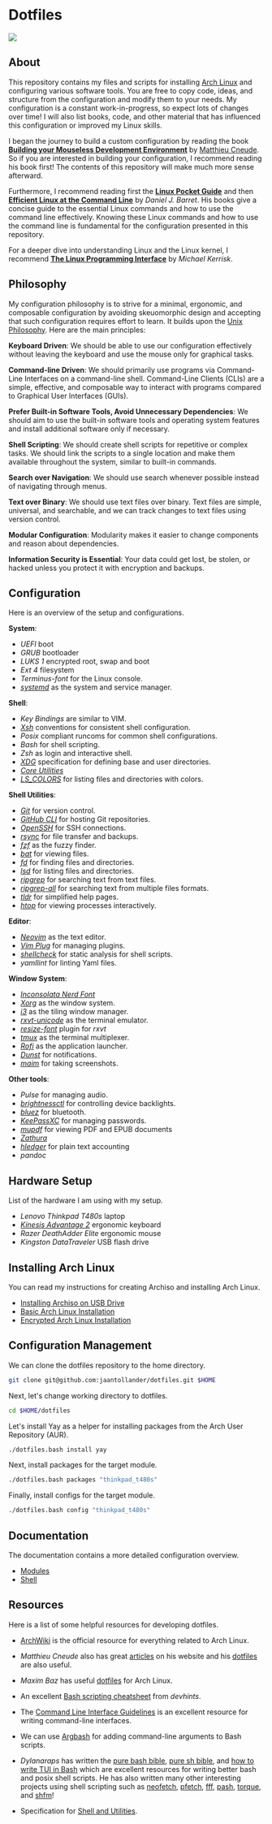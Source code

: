 # Dotfiles
![](./docs/images/desktop.png)


## About
This repository contains my files and scripts for installing [Arch Linux](https://archlinux.org/) and configuring various software tools. You are free to copy code, ideas, and structure from the configuration and modify them to your needs. My configuration is a constant work-in-progress, so expect lots of changes over time! I will also list books, code, and other material that has influenced this configuration or improved my Linux skills.

I began the journey to build a custom configuration by reading the book [**Building your Mouseless Development Environment**](https://themouseless.dev/) by [Matthieu Cneude](https://github.com/Phantas0s). So if you are interested in building your configuration, I recommend reading his book first! The contents of this repository will make much more sense afterward.

Furthermore, I recommend reading first the [**Linux Pocket Guide**](https://linuxpocketguide.com/) and then [**Efficient Linux at the Command Line**](https://efficientlinux.com/) by *Daniel J. Barret*. His books give a concise guide to the essential Linux commands and how to use the command line effectively. Knowing these Linux commands and how to use the command line is fundamental for the configuration presented in this repository. 

For a deeper dive into understanding Linux and the Linux kernel, I recommend [**The Linux Programming Interface**](https://man7.org/tlpi/) by *Michael Kerrisk*.


## Philosophy
My configuration philosophy is to strive for a minimal, ergonomic, and composable configuration by avoiding skeuomorphic design and accepting that such configuration requires effort to learn. It builds upon the [Unix Philosophy](https://en.wikipedia.org/wiki/Unix_philosophy). Here are the main principles:

**Keyboard Driven**: We should be able to use our configuration effectively without leaving the keyboard and use the mouse only for graphical tasks.

**Command-line Driven**: We should primarily use programs via Command-Line Interfaces on a command-line shell. Command-Line Clients (CLIs) are a simple, effective, and composable way to interact with programs compared to Graphical User Interfaces (GUIs).

**Prefer Built-in Software Tools, Avoid Unnecessary Dependencies**: We should aim to use the built-in software tools and operating system features and install additional software only if necessary.

**Shell Scripting**: We should create shell scripts for repetitive or complex tasks. We should link the scripts to a single location and make them available throughout the system, similar to built-in commands.

**Search over Navigation**: We should use search whenever possible instead of navigating through menus.

**Text over Binary**: We should use text files over binary. Text files are simple, universal, and searchable, and we can track changes to text files using version control.

**Modular Configuration**: Modularity makes it easier to change components and reason about dependencies.

**Information Security is Essential**: Your data could get lost, be stolen, or hacked unless you protect it with encryption and backups.


## Configuration
Here is an overview of the setup and configurations. 

**System**:

- *UEFI* boot
- *GRUB* bootloader
- *LUKS 1* encrypted root, swap and boot
- *Ext 4* filesystem
- *Terminus-font* for the Linux console.
- [*systemd*](https://systemd.io/) as the system and service manager.

**Shell**:

- *Key Bindings* are similar to VIM.
- [*Xsh*](https://github.com/sgleizes/xsh) conventions for consistent shell configuration.
- *Posix* compliant runcoms for common shell configurations.
- *Bash* for shell scripting.
- *Zsh* as login and interactive shell.
- [*XDG*](https://specifications.freedesktop.org/basedir-spec/basedir-spec-latest.html) specification for defining base and user directories.
- [*Core Utilities*](https://wiki.archlinux.org/title/Core_utilities)
- [*LS_COLORS*](https://github.com/trapd00r/LS_COLORS) for listing files and directories with colors.

**Shell Utilities**:

- [*Git*](https://git-scm.com/) for version control.
- [*GitHub CLI*](https://cli.github.com/) for hosting Git repositories.
- [*OpenSSH*](https://github.com/openssh/openssh-portable) for SSH connections.
- [*rsync*](https://rsync.samba.org/) for file transfer and backups.
- [*fzf*](https://github.com/junegunn/fzf) as the fuzzy finder.
- [*bat*](https://github.com/sharkdp/bat) for viewing files.
- [*fd*](https://github.com/sharkdp/fd) for finding files and directories.
- [*lsd*](https://github.com/Peltoche/lsd) for listing files and directories.
- [*ripgrep*](https://github.com/BurntSushi/ripgrep) for searching text from text files.
- [*ripgrep-all*](https://github.com/phiresky/ripgrep-all) for searching text from multiple files formats.
- [*tldr*](https://tldr.sh/) for simplified help pages.
- [*htop*](https://htop.dev/) for viewing processes interactively.

**Editor**:

- [*Neovim*](https://neovim.io/) as the text editor.
- [*Vim Plug*](https://github.com/junegunn/vim-plug) for managing plugins.
- [*shellcheck*](https://github.com/koalaman/shellcheck) for static analysis for shell scripts.
- *yamllint* for linting Yaml files.

**Window System**:

- [*Inconsolata Nerd Font*](https://www.nerdfonts.com/) 
- [*Xorg*](https://www.x.org/) as the window system.
- [*i3*](https://i3wm.org/) as the tiling window manager.
- [*rxvt-unicode*](https://wiki.archlinux.org/title/rxvt-unicode) as the terminal emulator.
- [*resize-font*](https://github.com/simmel/urxvt-resize-font) plugin for *rxvt*
- [*tmux*](https://github.com/tmux/tmux) as the terminal multiplexer.
- [*Rofi*](https://github.com/davatorium/rofi) as the application launcher.
- [*Dunst*](https://dunst-project.org/) for notifications.
- [*maim*](https://github.com/naelstrof/maim) for taking screenshots.

**Other tools**:

- *Pulse* for managing audio.
- [*brightnessctl*](https://github.com/Hummer12007/brightnessctl) for controlling device backlights.
- [*bluez*](http://www.bluez.org/) for bluetooth.
- [*KeePassXC*](https://keepassxc.org) for managing passwords.
- [*mupdf*](https://mupdf.com/) for viewing PDF and EPUB documents
- [*Zathura*](https://pwmt.org/projects/zathura/)
- [*hledger*](https://hledger.org/) for plain text accounting
- *pandoc*


## Hardware Setup
List of the hardware I am using with my setup.

- *Lenovo Thinkpad T480s* laptop
- [*Kinesis Advantage 2*](https://kinesis-ergo.com/keyboards/advantage2-keyboard/) ergonomic keyboard
- *Razer DeathAdder Elite* ergonomic mouse
- *Kingston DataTraveler* USB flash drive


## Installing Arch Linux
You can read my instructions for creating Archiso and installing Arch Linux.

- [Installing Archiso on USB Drive](./install/archiso.sh)
- [Basic Arch Linux Installation](./install/archlinux_basic.bash)
- [Encrypted Arch Linux Installation](./install/archlinux_encrypted.bash)


## Configuration Management
We can clone the dotfiles repository to the home directory. 

```bash
git clone git@github.com:jaantollander/dotfiles.git $HOME
```

Next, let's change working directory to dotfiles.

```bash
cd $HOME/dotfiles
```

Let's install Yay as a helper for installing packages from the Arch User Repository (AUR).

```bash
./dotfiles.bash install yay
```

Next, install packages for the target module.

```bash
./dotfiles.bash packages "thinkpad_t480s"
```

Finally, install configs for the target module.

```bash
./dotfiles.bash config "thinkpad_t480s"
```


## Documentation
The documentation contains a more detailed configuration overview.

- [Modules](./docs/modules.md)
- [Shell](./docs/shell.md)


## Resources
Here is a list of some helpful resources for developing dotfiles.

- [ArchWiki](https://wiki.archlinux.org/) is the official resource for everything related to Arch Linux.

- *Matthieu Cneude* also has great [articles](https://thevaluable.dev/) on his website and his [dotfiles](https://github.com/Phantas0s/.dotfiles) are also useful. 

- *Maxim Baz* has useful [dotfiles](https://github.com/maximbaz/dotfiles) for Arch Linux.

- An excellent [Bash scripting cheatsheet](https://devhints.io/bash) from *devhints*.

- The [Command Line Interface Guidelines](https://clig.dev/) is an excellent resource for writing command-line interfaces.

- We can use [Argbash](https://argbash.io/) for adding command-line arguments to Bash scripts.

- *Dylanaraps* has written the [pure bash bible](https://github.com/dylanaraps/pure-bash-bible), [pure sh bible](https://github.com/dylanaraps/pure-sh-bible), and [how to write TUI in Bash](https://github.com/dylanaraps/writing-a-tui-in-bash) which are excellent resources for writing better bash and posix shell scripts. He has also written many other interesting projects using shell scripting such as [neofetch](https://github.com/dylanaraps/neofetch), [pfetch](https://github.com/dylanaraps/pfetch), [fff](https://github.com/dylanaraps/fff), [pash](https://github.com/dylanaraps/pash), [torque](https://github.com/dylanaraps/torque), and [shfm](https://github.com/dylanaraps/shfm/)!

- Specification for [Shell and Utilities](https://pubs.opengroup.org/onlinepubs/9699919799/utilities/contents.html).
